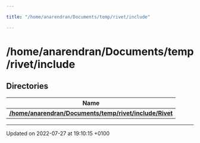 ```yaml
---

title: "/home/anarendran/Documents/temp/rivet/include"

---
```


# /home/anarendran/Documents/temp/rivet/include



## Directories

| Name           |
| -------------- |
| **[/home/anarendran/Documents/temp/rivet/include/Rivet](http://example.org/files/dir_495e00fc6c4ef6dd4a3c3b4cf930d6cd/#dir-/home/anarendran/documents/temp/rivet/include/rivet)**  |






-------------------------------

Updated on 2022-07-27 at 19:10:15 +0100
